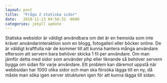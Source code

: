 ```yaml
---
layout: post
title:  "Fråga 2 statiska sidor"
date:   2018-11-13 04:56:32 -0600
categories: jekyll update
---
```

Statiska websidor är väldigt användbara om det är en hemsida som inte kräver användarinteraktion som en blogg, fotogalleri eller böcker online. De är väldigt kraftfulla när de kommer till att kunna hantera många användare eftersom att servern bara behöver skicka 1 fil per användare. Om man jämför detta med sidor som använder php eller liknande så behöver servern bygga om sidan för varje användare. Ett problem kan  däremot uppstå när webbsidan har 1000 olika sidor och man ska försöka lägga till en ny, då måste man söka igen server strukturen igen för att kunna lägga till sidan.
